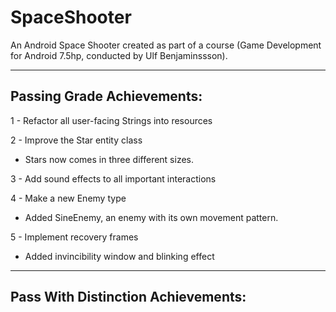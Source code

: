 # SpaceShooter
An Android Space Shooter created as part of a course (Game Development for Android 7.5hp, conducted 
by Ulf Benjaminssson).

---
## Passing Grade Achievements:
1 - Refactor all user-facing Strings into resources  

2 - Improve the Star entity class  
- Stars now comes in three different sizes.

3 - Add sound effects to all important interactions  

4 - Make a new Enemy type  
- Added SineEnemy, an enemy with its own movement pattern.

5 - Implement recovery frames  
- Added invincibility window and blinking effect 

---
## Pass With Distinction Achievements: